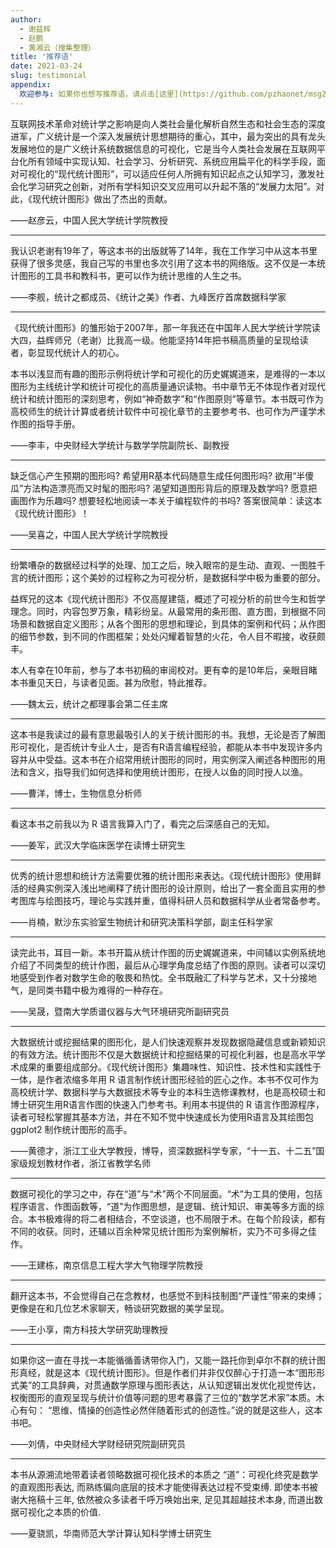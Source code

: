 ```yaml
---
author: 
  - 谢益辉
  - 赵鹏
  - 黄湘云（搜集整理）
title: '推荐语'
date: 2021-03-24
slug: testimonial
appendix:
  欢迎参与: 如果你也想写推荐语，请点击[这里](https://github.com/pzhaonet/msg2020/blob/master/content/post/testimonial.md)提交。
---
```


互联网技术革命对统计学之影响是向人类社会量化解析自然生态和社会生态的深度进军，广义统计是一个深入发展统计思想期待的重心，其中，最为突出的具有龙头发展地位的是广义统计系统数据信息的可视化，它是当今人类社会发展在互联网平台化所有领域中实现认知、社会学习、分析研究、系统应用扁平化的科学手段，面对可视化的“现代统计图形”，可以适应任何人所拥有知识起点之认知学习，激发社会化学习研究之创新，对所有学科知识交叉应用可以升起不落的“发展力太阳”。对此，《现代统计图形》做出了杰出的贡献。

——赵彦云，中国人民大学统计学院教授

---

我认识老谢有19年了，等这本书的出版就等了14年，我在工作学习中从这本书里获得了很多灵感，我自己写的书里也多次引用了这本书的网络版。这不仅是一本统计图形的工具书和教科书，更可以作为统计思维的人生之书。

——李舰，统计之都成员、《统计之美》作者、九峰医疗首席数据科学家

---

《现代统计图形》的雏形始于2007年，那一年我还在中国年人民大学统计学院读大四，益辉师兄（老谢）比我高一级。他能坚持14年把书稿高质量的呈现给读者，彰显现代统计人的初心。

本书以浅显而有趣的图形示例将统计学和可视化的历史娓娓道来，是难得的一本以图形为主线统计学和统计可视化的高质量通识读物。书中章节无不体现作者对现代统计和统计图形的深刻思考，例如“神奇数字”和“作图原则”等章节。本书既可作为高校师生的统计计算或者统计软件中可视化章节的主要参考书、也可作为严谨学术作图的指导手册。

——李丰，中央财经大学统计与数学学院副院长、副教授

---

缺乏信心产生预期的图形吗? 希望用R基本代码随意生成任何图形吗? 欲用“半傻瓜”方法构造漂亮而又时髦的图形吗? 渴望知道图形背后的原理及数学吗? 愿意把画图作为乐趣吗? 想要轻松地阅读一本关于编程软件的书吗? 答案很简单：读这本《现代统计图形》！

——吴喜之，中国人民大学统计学院教授

---

纷繁嘈杂的数据经过科学的处理、加工之后，映入眼帘的是生动、直观、一图胜千言的统计图形；这个美妙的过程称之为可视分析，是数据科学中极为重要的部分。

益辉兄的这本《现代统计图形》不仅高屋建瓴，概述了可视分析的前世今生和哲学理念。同时，内容包罗万象，精彩纷呈。从最常用的条形图、直方图，到根据不同场景和数据自定义图形；从各个图形的思想和理论，到具体的案例和代码；从作图的细节参数，到不同的作图框架；处处闪耀着智慧的火花，令人目不暇接，收获颇丰。

本人有幸在10年前，参与了本书初稿的审阅校对。更有幸的是10年后，亲眼目睹本书重见天日，与读者见面。甚为欣慰，特此推荐。

——魏太云，统计之都理事会第二任主席

---

这本书是我读过的最有意思最吸引人的关于统计图形的书。我想，无论是否了解图形可视化，是否统计专业人士，是否有R语言编程经验，都能从本书中发现许多内容并从中受益。这本书在介绍常用统计图形的同时，用实例深入阐述各种图形的用法和含义，指导我们如何选择和使用统计图形，在授人以鱼的同时授人以渔。

——曹洋，博士，生物信息分析师

---

看这本书之前我以为 R 语言我算入门了，看完之后深感自己的无知。

——姜军，武汉大学临床医学在读博士研究生

---

优秀的统计思想和统计方法需要优雅的统计图形来表达。《现代统计图形》使用鲜活的经典实例深入浅出地阐释了统计图形的设计原则，给出了一套全面且实用的参考图库与绘图技巧，理论与实践并重，值得科研人员和数据科学从业者常备参考。

——肖楠，默沙东实验室生物统计和研究决策科学部，副主任科学家

---

读完此书，耳目一新。本书开篇从统计作图的历史娓娓道来，中间辅以实例系统地介绍了不同类型的统计作图，最后从心理学角度总结了作图的原则。读者可以深切地感受到作者对数学生命的敬畏和热忱。全书既融汇了科学与艺术，又十分接地气，是同类书籍中极为难得的一种存在。

——吴晟，暨南大学质谱仪器与大气环境研究所副研究员

---

大数据统计或挖掘结果的图形化，是人们快速观察并发现数据隐藏信息或新颖知识的有效方法。统计图形不仅是大数据统计和挖掘结果的可视化利器，也是高水平学术成果的重要组成部分。《现代统计图形》集趣味性、知识性、技术性和实践性于一体，是作者浓缩多年用 R 语言制作统计图形经验的匠心之作。本书不仅可作为高校统计学、数据科学与大数据技术等专业的本科生选修课教材，也是高校硕士和博士研究生用R语言作图的快速入门参考书。利用本书提供的 R 语言作图源程序，读者可轻松掌握其基本方法，并在不知不觉中快速成长为使用R语言及其绘图包 ggplot2 制作统计图形的高手。

——黄德才，浙江工业大学教授，博导，资深数据科学专家，“十一五、十二五”国家级规划教材作者，浙江省教学名师

---

数据可视化的学习之中，存在“道”与“术”两个不同层面。“术”为工具的使用，包括程序语言、作图函数等，“道”为作图思想，是逻辑、统计知识、审美等多方面的综合。本书极难得的将二者相结合，不空谈道，也不局限于术。在每个阶段读，都有不同的收获。同时，还辅以百余种常见统计图形为案例解析，实乃不可多得之佳作。

——王建栋，南京信息工程大学大气物理学院教授

---

翻开这本书，不会觉得自己在念教材，也感觉不到科技制图“严谨性”带来的束缚；更像是在和几位艺术家聊天，畅谈研究数据的美学呈现。

——王小享，南方科技大学研究助理教授

---

如果你这一直在寻找一本能循循善诱带你入门，又能一路托你到卓尔不群的统计图形真经，就是这本《现代统计图形》。但是作者们并非仅仅醉心于打造一本“图形形式美”的工具辞典，对贯通数学原理与图形表达，从认知逻辑出发优化视觉传达，权衡图形的直观呈现与统计价值等问题的思考暴露了三位的“数学艺术家”本质。木心有句： “思维、情操的创造性必然伴随着形式的创造性。”说的就是这些人，这本书吧。

——刘倩，中央财经大学财经研究院副研究员

---

本书从源溯流地带着读者领略数据可视化技术的本质之 “道”：可视化终究是数学的直观图形表达, 而熟练偏向底层的技术才能使得表达过程不受束缚. 即使本书被谢大拖稿十三年, 依然被众多读者千呼万唤始出来, 足见其超越技术本身, 而道出数据可视化之本质的价值.

——夏骁凯，华南师范大学计算认知科学博士研究生

